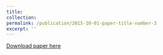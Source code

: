 ```yaml
---
title: 
collection: 
permalink: /publication/2015-10-01-paper-title-number-3
excerpt: ''
---
```


[Download paper here](http://academicpages.github.io/files/paper3.pdf)



